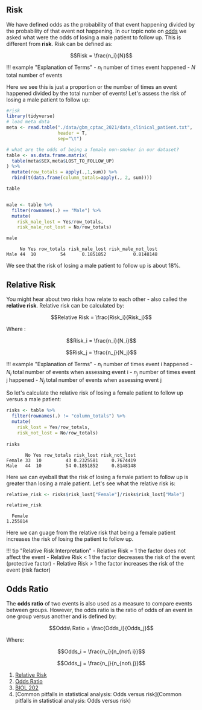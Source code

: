 ## Risk

We have defined odds as the probability of that event happening divided by the probability of that event not happening. 
In our topic note on [odds](odds.md) we asked what were the odds of losing a male patient to follow up. This is different from **risk**.
Risk can be defined as:


$$Risk = \frac{n_i}{N}$$

!!! example "Explanation of Terms"
    - $n_i$ number of times event happened
    - $N$ total number of events
    
Here we see this is just a proportion or the number of times an event happened divided by the total number of events! Let's assess the risk of 
losing a male patient to follow up:

```R
#risk
library(tidyverse)
# load meta data
meta <- read.table("./data/gbm_cptac_2021/data_clinical_patient.txt",
                   header = T,
                   sep="\t")

# what are the odds of being a female non-smoker in our dataset?
table <- as.data.frame.matrix(
  table(meta$SEX,meta$LOST_TO_FOLLOW_UP)
) %>%
  mutate(row_totals = apply(.,1,sum)) %>%
  rbind(t(data.frame(column_totals=apply(., 2, sum))))

table


male <- table %>%
  filter(rownames(.) == "Male") %>%
  mutate(
    risk_male_lost = Yes/row_totals,
    risk_male_not_lost = No/row_totals)

male
```

```
     No Yes row_totals risk_male_lost risk_male_not_lost
Male 44  10         54      0.1851852          0.8148148
```

We see that the risk of losing a male patient to follow up is about 18%. 

## Relative Risk

You might hear about two risks how relate to each other - also called the **relative risk**. Relative risk can be calculated by:

$$Relative Risk = \frac{Risk_i}{Risk_j}$$

Where :

$$Risk_i = \frac{n_i}{N_i}$$

$$Risk_j = \frac{n_j}{N_j}$$

!!! example "Explanation of Terms"
    - $n_i$ number of times event i happened
    - $N_i$ total number of events when assessing event i
    - $n_j$ number of times event j happened
    - $N_j$ total number of events when assessing event j
    
    
So let's calculate the relative risk of losing a female patient to follow up versus a male patient:

```R
risks <- table %>%
  filter(rownames(.) != "column_totals") %>%
  mutate(
    risk_lost = Yes/row_totals,
    risk_not_lost = No/row_totals)
    
risks
```

```
       No Yes row_totals risk_lost risk_not_lost
Female 33  10         43 0.2325581     0.7674419
Male   44  10         54 0.1851852     0.8148148
```

Here we can eyeball that the risk of losing a female patient to follow up is greater than losing a  male patient. Let's see what the relative risk is:

```R
relative_risk <- risks$risk_lost["Female"]/risks$risk_lost["Male"]

relative_risk
```

```
  Female 
1.255814 
```

Here we can guage from the relative risk that being a female patient increases the risk of losing the patient to follow up. 

!!! tip "Relative Risk Interpretation"
    - Relative Risk = 1 the factor does not affect the event
    - Relative Risk < 1 the factor decreases the risk of the event (protective factor)
    - Relative Risk > 1 the factor increases the risk of the event (risk factor)

## Odds Ratio

The **odds ratio** of two events is also used as a measure to compare events between groups. However, the odds ratio is the ratio of odds of an event in one group versus another and is defined by:

$$Odds\ Ratio = \frac{Odds_i}{Odds_j}$$

Where:

$$Odds_i = \frac{n_i}{n_{not\ i}}$$

$$Odds_j = \frac{n_j}{n_{not\ j}}$$

1. [Relative Risk](https://en.wikipedia.org/wiki/Relative_risk)
2. [Odds Ratio](https://en.wikipedia.org/wiki/Odds_ratio)
3. [BIOL 202](https://ubco-biology.github.io/BIOL202/oddsratio.html)
4. [Common pitfalls in statistical analysis: Odds versus risk](Common pitfalls in statistical analysis: Odds versus risk)
